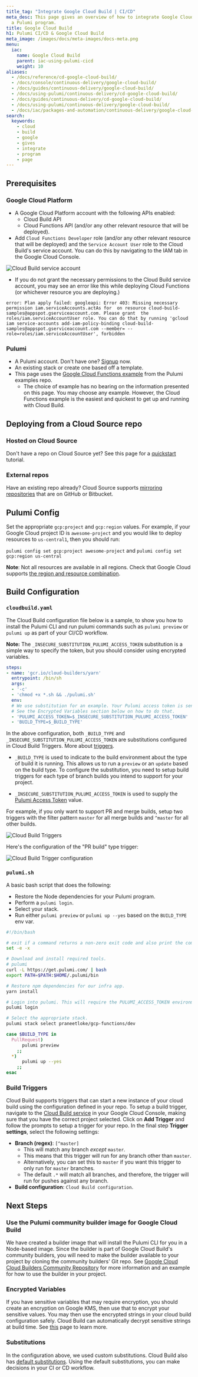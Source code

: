 ```yaml
---
title_tag: "Integrate Google Cloud Build | CI/CD"
meta_desc: This page gives an overview of how to integrate Google Cloud Build with
  a Pulumi program.
title: Google Cloud Build
h1: Pulumi CI/CD & Google Cloud Build
meta_image: /images/docs/meta-images/docs-meta.png
menu:
  iac:
    name: Google Cloud Build
    parent: iac-using-pulumi-cicd
    weight: 10
aliases:
  - /docs/reference/cd-google-cloud-build/
  - /docs/console/continuous-delivery/google-cloud-build/
  - /docs/guides/continuous-delivery/google-cloud-build/
  - /docs/using-pulumi/continuous-delivery/cd-google-cloud-build/
  - /docs/guides/continuous-delivery/cd-google-cloud-build/
  - /docs/using-pulumi/continuous-delivery/google-cloud-build/
  - /docs/iac/packages-and-automation/continuous-delivery/google-cloud-build/
search:
  keywords:
    - cloud
    - build
    - google
    - gives
    - integrate
    - program
    - page
---
```


## Prerequisites

### Google Cloud Platform

- A Google Cloud Platform account with the following APIs enabled:
    - Cloud Build API
    - Cloud Functions API (and/or any other relevant resource that will be deployed).
- Add `Cloud Functions Developer` role (and/or any other relevant resource that will be deployed) and the `Service Account User` role to the Cloud Build's service account. You can do this by navigating to the IAM tab in the Google Cloud Console.

![Cloud Build service account](/images/docs/reference/google-cloud-build/cloud-build-service-account.png)

- If you do not grant the necessary permissions to the Cloud Build service account, you may see an error like this while deploying Cloud Functions (or whichever resource you are deploying.)

```
error: Plan apply failed: googleapi: Error 403: Missing necessary permission iam.serviceAccounts.actAs for  on resource cloud-build-samples@appspot.gserviceaccount.com. Please grant  the roles/iam.serviceAccountUser role. You can do that by running 'gcloud iam service-accounts add-iam-policy-binding cloud-build-samples@appspot.gserviceaccount.com --member= --role=roles/iam.serviceAccountUser', forbidden
```

### Pulumi

- A Pulumi account. Don't have one? [Signup](https://app.pulumi.com/signup) now.
- An existing stack or create one based off a template.
- This page uses the [Google Cloud Functions example](https://github.com/pulumi/examples/tree/master/gcp-ts-functions) from the Pulumi examples repo.
    - The choice of example has no bearing on the information presented on this page. You may choose any example. However, the Cloud Functions example is the easiest and quickest to get up and running with Cloud Build.

## Deploying from a Cloud Source repo

### Hosted on Cloud Source

Don't have a repo on Cloud Source yet? See this page for a [quickstart](https://cloud.google.com/source-repositories/docs/quickstart) tutorial.

### External repos

Have an existing repo already? Cloud Source supports [mirroring repositories](https://cloud.google.com/source-repositories/docs/mirroring-a-github-repository) that are on GitHub or Bitbucket.

## Pulumi Config

Set the appropriate `gcp:project` and `gcp:region` values. For example, if your Google Cloud project ID is `awesome-project` and you would like to deploy resources to `us-central1`, then you should run:

`pulumi config set gcp:project awesome-project` and `pulumi config set gcp:region us-central`

**Note**: Not all resources are available in all regions. Check that Google Cloud supports [the region and resource combination](https://cloud.google.com/about/locations/).

## Build Configuration

### `cloudbuild.yaml`

The Cloud Build configuration file below is a sample, to show you how to install the Pulumi CLI and run pulumi commands such as `pulumi preview` or `pulumi up` as part of your CI/CD workflow.

**Note:** The `_INSECURE_SUBSTITUTION_PULUMI_ACCESS_TOKEN` substitution is a simple way to specify the token, but you should consider using encrypted variables.

```yaml
steps:
- name: 'gcr.io/cloud-builders/yarn'
  entrypoint: /bin/sh
  args:
  - '-c'
  - 'chmod +x *.sh && ./pulumi.sh'
  env:
  # We use substitution for an example. Your Pulumi access token is sensitive and as such should be encrypted.
  # See the Encrypted Variables section below on how to do that.
  - 'PULUMI_ACCESS_TOKEN=$_INSECURE_SUBSTITUTION_PULUMI_ACCESS_TOKEN'
  - 'BUILD_TYPE=$_BUILD_TYPE'
```

In the above configuration, both `_BUILD_TYPE` and `_INSECURE_SUBSTITUTION_PULUMI_ACCESS_TOKEN` are substitutions configured in Cloud Build Triggers. More about [triggers](https://cloud.google.com/cloud-build/docs/running-builds/automate-builds).

- `_BUILD_TYPE` is used to indicate to the build environment about the type of build it is running. This allows us to run a `preview` or an `update` based on the build type. To configure the substitution, you need to setup build triggers for each type of branch builds you intend to support for your project.

- `_INSECURE_SUBSTITUTION_PULUMI_ACCESS_TOKEN` is used to supply the [Pulumi Access Token](https://app.pulumi.com/account/tokens) value.

For example, if you only want to support PR and merge builds, setup two triggers with the filter pattern `master` for all merge builds and `^master` for all other builds.

![Cloud Build Triggers](/images/docs/reference/google-cloud-build/cloud-build-triggers.png)

Here's the configuration of the "PR build" type trigger:

![Cloud Build Trigger configuration](/images/docs/reference/google-cloud-build/cloud-build-trigger-config.png)

### `pulumi.sh`

A basic bash script that does the following:

- Restore the Node dependencies for your Pulumi program.
- Perform a `pulumi login`.
- Select your stack.
- Run either `pulumi preview` or `pulumi up --yes` based on the `BUILD_TYPE` env var.

```bash
#!/bin/bash

# exit if a command returns a non-zero exit code and also print the commands and their args as they are executed.
set -e -x

# Download and install required tools.
# pulumi
curl -L https://get.pulumi.com/ | bash
export PATH=$PATH:$HOME/.pulumi/bin

# Restore npm dependencies for our infra app.
yarn install

# Login into pulumi. This will require the PULUMI_ACCESS_TOKEN environment variable.
pulumi login

# Select the appropriate stack.
pulumi stack select praneetloke/gcp-functions/dev

case $BUILD_TYPE in
  PullRequest)
      pulumi preview
    ;;
  *)
      pulumi up --yes
    ;;
esac
```

### Build Triggers

Cloud Build supports triggers that can start a new instance of your cloud build using the configuration defined in your repo.
To setup a build trigger, navigate to the [Cloud Build service](https://console.cloud.google.com/cloud-build/triggers) in your Google Cloud Console, making sure that you have the correct project selected.
Click on **Add Trigger** and follow the prompts to setup a trigger for your repo. In the final step **Trigger settings**, select the following settings:

- **Branch (regex)**: `[^master]`
    - This will match any branch _except_ `master`.
    - This means that this trigger will run for any branch other than `master`.
    - Alternatively, you can set this to `master` if you want this trigger to only run for `master` branches.
    - The default `.*` will match all branches, and therefore, the trigger will run for pushes against any branch.
- **Build configuration**: `Cloud Build configuration`.

## Next Steps

### Use the Pulumi community builder image for Google Cloud Build

We have created a builder image that will install the Pulumi CLI for you in a Node-based image. Since the builder is part of Google Cloud Build's community builders, you will need to make the builder available to your project by cloning the community builders' Git repo. See [Google Cloud Cloud Builders Community Repository](https://github.com/GoogleCloudPlatform/cloud-builders-community/tree/master/pulumi) for more information and an example for how to use the builder in your project.

### Encrypted Variables

If you have sensitive variables that may require encryption, you should create an encryption on Google KMS, then use that to encrypt your sensitive values. You may then use the encrypted strings in your cloud build configuration safely. Cloud Build can automatically decrypt sensitive strings at build time. See [this](https://cloud.google.com/cloud-build/docs/securing-builds/use-encrypted-secrets-credentials#using_the_encrypted_variable_in_build_requests) page to learn more.

### Substitutions

In the configuration above, we used custom substitutions. Cloud Build also has [default substitutions](https://cloud.google.com/cloud-build/docs/configuring-builds/substitute-variable-values). Using the default substitutions, you can make decisions in your CI or CD workflow.
